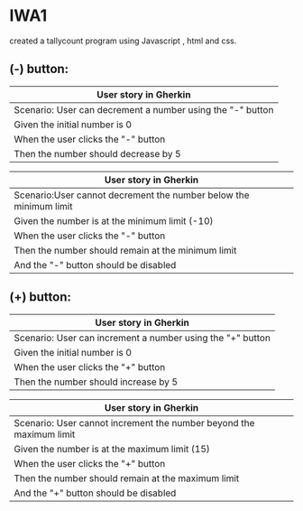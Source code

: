 # IWA1
created a tallycount program using Javascript , html and css.
## (-) button:

|User story in Gherkin|
| ------ |
 |Scenario: User can decrement a number using the "-" button|
 |Given the initial number is 0|
| When the user clicks the "-" button|
|Then the number should decrease by 5|


|User story in Gherkin|
| ------ |
 |Scenario:User cannot decrement the number below the minimum limit|
 |Given the number is at the minimum limit (-10)|
| When the user clicks the "-" button|
|Then the number should remain at the minimum limit|
|  And the "-" button should be disabled|

## (+) button: 

|User story in Gherkin|
| ------|
|Scenario: User can increment a number using the "+" button|
 | Given the initial number is 0|
 | When the user clicks the "+" button|
|Then the number should increase by 5|

|User story in Gherkin|
| ------|
 | Scenario: User cannot increment the number beyond the maximum limit
| Given the number is at the maximum limit (15)|
 | When the user clicks the "+" button|
 | Then the number should remain at the maximum limit|
 | And the "+" button should be disabled|